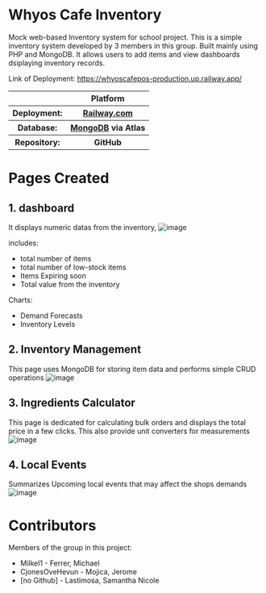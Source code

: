 # Whyos Cafe Inventory 
Mock web-based Inventory system for school project.
This is a simple inventory system developed by
3 members in this group. Built mainly using PHP and MongoDB.
It allows users to add items and view dashboards dsiplaying inventory records.

Link of Deployment:
https://whyoscafepos-production.up.railway.app/

<table>
  <tr>
    <th>
    </th>
    <th>
    Platform
    </th>
  </tr>
  <tr>
    <th>
    Deployment: 
    </th>
    <th>
    <a href="https://railway.com/">Railway.com</a>
    </th>
    
  </tr>
  <tr>
    <th>
    Database: 
    </th>
    <th>
    <a href="https://www.mongodb.com" >MongoDB</a> via Atlas
    </th>
  </tr>
  <tr>
    <th>
    Repository: 
    </th>
    <th>
    GitHub
    </th>
  </tr>
</table>
 



# Pages Created
## 1. dashboard
It displays numeric datas from the inventory,
![image](https://github.com/user-attachments/assets/1da4913b-ac45-4ffc-b63d-9e9f8350aea7)


includes: 
- total number of items
- total number of low-stock items
- Items Expiring soon
- Total value from the inventory

Charts:
- Demand Forecasts
- Inventory Levels



## 2. Inventory Management
This page uses MongoDB for storing item data and performs simple CRUD operations
![image](https://github.com/user-attachments/assets/2f2bfa76-f12d-4536-a3db-6585265507cd)



## 3. Ingredients Calculator
This page is dedicated for calculating bulk orders and displays the total price in a few clicks. This also provide unit converters for measurements
![image](https://github.com/user-attachments/assets/84e25c63-a457-4e21-9985-3074477b4caf)



## 4. Local Events
Summarizes Upcoming local events that may affect the shops demands
![image](https://github.com/user-attachments/assets/0df79966-e517-4729-ae26-2c62d67cb2a0)

# Contributors
Members of the group in this project:
- Milkel1 - Ferrer, Michael
- CjonesOveHevun - Mojica, Jerome
- [no Github] - Lastimosa, Samantha Nicole 
